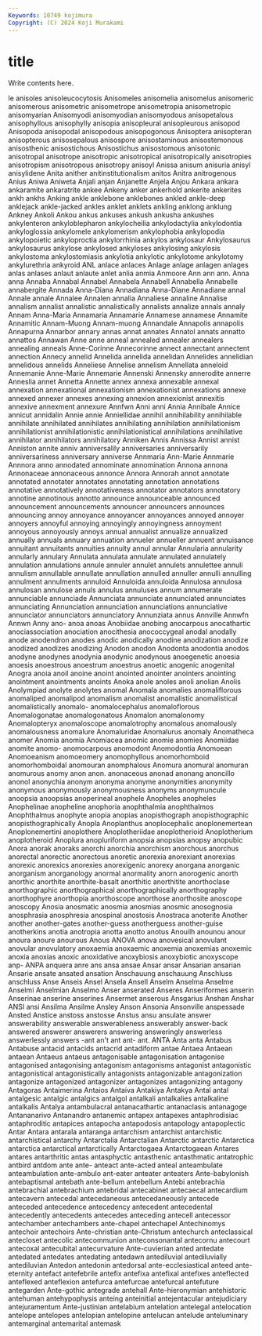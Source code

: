 ```yaml
---
Keywords: 10749 kojimura
Copyright: (C) 2024 Koji Murakami
---
```


# title

Write contents here.



le anisoles anisoleucocytosis Anisomeles anisomelia anisomelus anisomeric anisomerous
anisometric anisometrope anisometropia anisometropic anisomyarian Anisomyodi anisomyodian anisomyodous anisopetalous anisophyllous
anisophylly anisopia anisopleural anisopleurous anisopod Anisopoda anisopodal anisopodous anisopogonous Anisoptera
anisopteran anisopterous anisosepalous anisospore anisostaminous anisostemonous anisosthenic anisostichous Anisostichus anisostomous
anisotonic anisotropal anisotrope anisotropic anisotropical anisotropically anisotropies anisotropism anisotropous anisotropy
anisoyl Anissa anisum anisuria anisyl anisylidene Anita anither anitinstitutionalism anitos
Anitra anitrogenous Anius Aniwa Aniweta Anjali anjan Anjanette Anjela Anjou
Ankara ankara ankaramite ankaratrite ankee Ankeny anker ankerhold ankerite ankerites
ankh ankhs Anking ankle anklebone anklebones ankled ankle-deep anklejack ankle-jacked
ankles anklet anklets ankling anklong anklung Ankney Ankoli Ankou ankus
ankuses ankush ankusha ankushes ankylenteron ankyloblepharon ankylocheilia ankylodactylia ankylodontia ankyloglossia
ankylomele ankylomerism ankylophobia ankylopodia ankylopoietic ankyloproctia ankylorrhinia ankylos ankylosaur Ankylosaurus
ankylosaurus ankylose ankylosed ankyloses ankylosing ankylosis ankylostoma ankylostomiasis ankylotia ankylotic
ankylotome ankylotomy ankylurethria ankyroid ANL anlace anlaces Anlage anlage anlagen
anlages anlas anlases anlaut anlaute anlet anlia anmia Anmoore Ann
ann ann. Anna anna Annaba Annabal Annabel Annabela Annabell Annabella
Annabelle annabergite Annada Anna-Diana Annadiana Anna-Diane Annadiane annal Annale annale
Annalee Annalen annalia Annaliese annaline Annalise annalism annalist annalistic annalistically
annalists annalize annals annaly Annam Anna-Maria Annamaria Annamarie Annamese annamese
Annamite Annamitic Annam-Muong Annam-muong Annandale Annapolis annapolis Annapurna Annarbor annary
annas annat annates Annatol annats annatto annattos Annawan Anne anne
anneal annealed annealer annealers annealing anneals Anne-Corinne Annecorinne annect annectant
annectent annection Annecy annelid Annelida annelida annelidan Annelides annelidian annelidous
annelids Anneliese Annelise annelism Annellata anneloid Annemanie Anne-Marie Annemarie Annenski
Annensky annerodite annerre Anneslia annet Annetta Annette annex annexa annexable
annexal annexation annexational annexationism annexationist annexations annexe annexed annexer annexes
annexing annexion annexionist annexitis annexive annexment annexure Annfwn Anni anni
Annia Annibale Annice annicut annidalin Annie annie Anniellidae annihil annihilability
annihilable annihilate annihilated annihilates annihilating annihilation annihilationism annihilationist annihilationistic annihilationistical
annihilations annihilative annihilator annihilators annihilatory Anniken Annis Annissa Annist annist
Anniston annite anniv anniversalily anniversaries anniversarily anniversariness anniversary anniverse Annmaria
Ann-Marie Annmarie Annnora anno annodated annominate annomination Annona annona Annonaceae
annonaceous annonce Annora Annorah annot annotate annotated annotater annotates annotating
annotation annotations annotative annotatively annotativeness annotator annotators annotatory annotine annotinous
annotto announce announceable announced announcement announcements announcer announcers announces announcing
annoy annoyance annoyancer annoyances annoyed annoyer annoyers annoyful annoying annoyingly
annoyingness annoyment annoyous annoyously annoys annual annualist annualize annualized annually
annuals annuary annuation annueler annueller annuent annuisance annuitant annuitants annuities
annuity annul annular Annularia annularity annularly annulary Annulata annulata annulate
annulated annulately annulation annulations annule annuler annulet annulets annulettee annuli
annulism annullable annullate annullation annulled annuller annulli annulling annulment annulments
annuloid Annuloida annuloida Annulosa annulosa annulosan annulose annuls annulus annuluses
annum annumerate annunciable annunciade Annunciata annunciate annunciated annunciates annunciating Annunciation
annunciation annunciations annunciative annunciator annunciators annunciatory Annunziata annus Annville Annwfn
Annwn Anny ano- anoa anoas Anobiidae anobing anocarpous anocathartic anociassociation
anociation anocithesia anococcygeal anodal anodally anode anodendron anodes anodic anodically
anodine anodization anodize anodized anodizes anodizing Anodon anodon Anodonta anodontia
anodos anodyne anodynes anodynia anodynic anodynous anoegenetic anoesia anoesis anoestrous
anoestrum anoestrus anoetic anogenic anogenital Anogra anoia anoil anoine anoint
anointed anointer anointers anointing anointment anointments anoints Anoka anole anoles
anoli anolian Anolis Anolympiad anolyte anolytes anomal Anomala anomalies anomaliflorous
anomaliped anomalipod anomalism anomalist anomalistic anomalistical anomalistically anomalo- anomalocephalus anomaloflorous
Anomalogonatae anomalogonatous Anomalon anomalonomy Anomalopteryx anomaloscope anomalotrophy anomalous anomalously anomalousness
anomalure Anomaluridae Anomalurus anomaly Anomatheca anomer Anomia anomia Anomiacea anomic
anomie anomies Anomiidae anomite anomo- anomocarpous anomodont Anomodontia Anomoean Anomoeanism
anomoeomery anomophyllous anomorhomboid anomorhomboidal anomouran anomphalous Anomura anomural anomuran anomurous
anomy anon anon. anonaceous anonad anonang anoncillo anonol anonychia anonym
anonyma anonyme anonymities anonymity anonymous anonymously anonymousness anonyms anonymuncule anoopsia
anoopsias anoperineal anophele Anopheles anopheles Anophelinae anopheline anophoria anophthalmia anophthalmos
Anophthalmus anophyte anopia anopias anopisthograph anopisthographic anopisthographically Anopla Anoplanthus anoplocephalic
anoplonemertean Anoplonemertini anoplothere Anoplotheriidae anoplotherioid Anoplotherium anoplotheroid Anoplura anopluriform anopsia
anopsias anopsy anopubic Anora anorak anoraks anorchi anorchia anorchism anorchous
anorchus anorectal anorectic anorectous anoretic anorexia anorexiant anorexias anorexic anorexics
anorexies anorexigenic anorexy anorgana anorganic anorganism anorganology anormal anormality anorn
anorogenic anorth anorthic anorthite anorthite-basalt anorthitic anorthitite anorthoclase anorthographic anorthographical
anorthographically anorthography anorthophyre anorthopia anorthoscope anorthose anorthosite anoscope anoscopy Anosia
anosmatic anosmia anosmias anosmic anosognosia anosphrasia anosphresia anospinal anostosis Anostraca
anoterite Another another another-gates another-guess anotherguess another-guise anotherkins anotia anotropia
anotta anotto anotus Anouilh anounou anour anoura anoure anourous Anous
ANOVA anova anovesical anovulant anovular anovulatory anoxaemia anoxaemic anoxemia anoxemias
anoxemic anoxia anoxias anoxic anoxidative anoxybiosis anoxybiotic anoxyscope anp- ANPA
anquera anre ans ansa ansae Ansar ansar Ansarian ansarian Ansarie
ansate ansated ansation Anschauung anschauung Anschluss anschluss Anse Anseis Ansel
Ansela Ansell Anselm Anselma Anselme Anselmi Anselmian Anselmo Anser anserated
Anseres Anseriformes anserin Anserinae anserine anserines Ansermet anserous Ansgarius Anshan
Anshar ANSI ansi Ansilma Ansilme Ansley Anson Ansonia Ansonville anspessade
Ansted Anstice anstoss anstosse Anstus ansu ansulate answer answerability answerable
answerableness answerably answer-back answered answerer answerers answering answeringly answerless answerlessly
answers -ant an't ant ant- ant. ANTA Anta anta Antabus
Antabuse antacid antacids antacrid antadiform antae Antaea Antaean antaean Antaeus
antaeus antagonisable antagonisation antagonise antagonised antagonising antagonism antagonisms antagonist antagonistic
antagonistical antagonistically antagonists antagonizable antagonization antagonize antagonized antagonizer antagonizes antagonizing
antagony Antagoras Antaimerina Antaios Antaiva Antakiya Antakya Antal antal antalgesic
antalgic antalgics antalgol antalkali antalkalies antalkaline antalkalis Antalya antambulacral antanacathartic
antanaclasis antanagoge Antananarivo Antanandro antanemic antapex antapexes antaphrodisiac antaphroditic antapices
antapocha antapodosis antapology antapoplectic Antar Antara antarala antaranga antarchism antarchist
antarchistic antarchistical antarchy Antarctalia Antarctalian Antarctic antarctic Antarctica antarctica antarctical
antarctically Antarctogaea Antarctogaean Antares antares antarthritic antas antasphyctic antasthenic antasthmatic
antatrophic antbird antdom ante ante- anteact ante-acted anteal anteambulate anteambulation
ante-ambulo ant-eater anteater anteaters Ante-babylonish antebaptismal antebath ante-bellum antebellum Antebi
antebrachia antebrachial antebrachium antebridal antecabinet antecaecal antecardium antecavern antecedal antecedaneous
antecedaneously antecede anteceded antecedence antecedency antecedent antecedental antecedently antecedents antecedes
anteceding antecell antecessor antechamber antechambers ante-chapel antechapel Antechinomys antechoir antechoirs
Ante-christian ante-Christum antechurch anteclassical antecloset antecolic antecommunion anteconsonantal antecornu antecourt
antecoxal antecubital antecurvature Ante-cuvierian anted antedate antedated antedates antedating antedawn
antediluvial antediluvially antediluvian Antedon antedonin antedorsal ante-ecclesiastical anteed ante-eternity antefact
antefebrile antefix antefixa antefixal antefixes anteflected anteflexed anteflexion antefurca antefurcae
antefurcal antefuture antegarden Ante-gothic antegrade antehall Ante-hieronymian antehistoric antehuman antehypophysis
anteing anteinitial antejentacular antejudiciary antejuramentum Ante-justinian antelabium antelation antelegal antelocation
antelope antelopes antelopian antelopine antelucan antelude anteluminary antemarginal antemarital antemask

